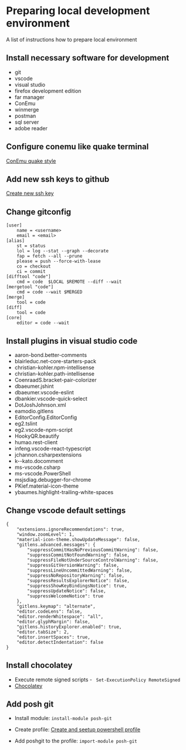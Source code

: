 # Preparing local development environment
A list of instructions how to prepare local environment

## Install necessary software for development

* git
* vscode
* visual studio
* firefox development edition
* far manager
* ConEmu
* winmerge
* postman
* sql server
* adobe reader

## Configure conemu like quake terminal

[ConEmu quake style](https://conemu.github.io/en/SettingsQuake.html "Settings: Quake style")

## Add new ssh keys to github

[Create new ssh key](https://help.github.com/articles/generating-a-new-ssh-key-and-adding-it-to-the-ssh-agent/ "Generating a new SSH key and adding it to the ssh-agent")

## Change gitconfig

```
[user]
    name = <username>
    email = <email>
[alias]
    st = status
    lol = log --stat --graph --decorate
    fap = fetch --all --prune
    please = push --force-with-lease
    co = checkout
    ci = commit
[difftool "code"]
    cmd = code  $LOCAL $REMOTE --diff --wait
[mergetool "code"]
    cmd = code --wait $MERGED
[merge]
    tool = code
[diff]
    tool = code
[core]
    editor = code --wait
```

## Install plugins in visual studio code

* aaron-bond.better-comments
* blairleduc.net-core-starters-pack
* christian-kohler.npm-intellisense
* christian-kohler.path-intellisense
* CoenraadS.bracket-pair-colorizer
* dbaeumer.jshint
* dbaeumer.vscode-eslint
* dbankier.vscode-quick-select
* DotJoshJohnson.xml
* eamodio.gitlens
* EditorConfig.EditorConfig
* eg2.tslint
* eg2.vscode-npm-script
* HookyQR.beautify
* humao.rest-client
* infeng.vscode-react-typescript
* jchannon.csharpextensions
* k--kato.docomment
* ms-vscode.csharp
* ms-vscode.PowerShell
* msjsdiag.debugger-for-chrome
* PKief.material-icon-theme
* ybaumes.highlight-trailing-white-spaces

## Change vscode default settings

```
{
    "extensions.ignoreRecommendations": true,
    "window.zoomLevel": 1,
    "material-icon-theme.showUpdateMessage": false,
    "gitlens.advanced.messages": {
        "suppressCommitHasNoPreviousCommitWarning": false,
        "suppressCommitNotFoundWarning": false,
        "suppressFileNotUnderSourceControlWarning": false,
        "suppressGitVersionWarning": false,
        "suppressLineUncommittedWarning": false,
        "suppressNoRepositoryWarning": false,
        "suppressResultsExplorerNotice": false,
        "suppressShowKeyBindingsNotice": true,
        "suppressUpdateNotice": false,
        "suppressWelcomeNotice": true
    },
    "gitlens.keymap": "alternate",
    "editor.codeLens": false,
    "editor.renderWhitespace": "all",
    "editor.glyphMargin": false,
    "gitlens.historyExplorer.enabled": true,
    "editor.tabSize": 2,
    "editor.insertSpaces": true,
    "editor.detectIndentation": false
}

```


## Install chocolatey

* Execute remote signed scripts -  ``` Set-ExecutionPolicy RemoteSigned```
* [Chocolatey](https://chocolatey.org/ "https://chocolatey.org/")

## Add posh git

* Install module:
    ```install-module posh-git```

* Create profile:
    [Create and seetup powershell profile](https://www.howtogeek.com/50236/customizing-your-powershell-profile/ "howtogeek.com")

* Add poshgit to the profile:
    ```import-module posh-git```